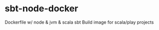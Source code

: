 # sbt-node-docker
Dockerfile w/ node &amp; jvm &amp; scala sbt 
Build image for scala/play projects
